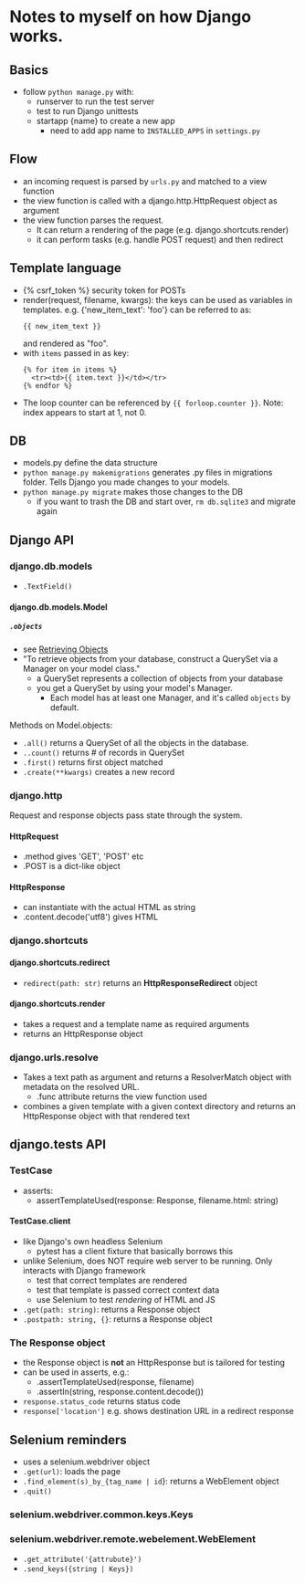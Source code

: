 # Notes to myself on how Django works.

## Basics

- follow `python manage.py` with:
  - runserver to run the test server
  - test to run Django unittests
  - startapp {name} to create a new app
    - need to add app name to `INSTALLED_APPS` in `settings.py`
## Flow

- an incoming request is parsed by `urls.py`
  and matched to a view function
- the view function is called with a 
  django.http.HttpRequest object as argument
- the view function parses the request.
  - It can return a rendering of the page 
    (e.g. django.shortcuts.render)
  - it can perform tasks 
    (e.g. handle POST request)
    and then redirect

## Template language

- {% csrf_token %} security token for POSTs
- render(request, filename, kwargs): the keys can be used as variables in templates.
e.g. {'new_item_text': 'foo'} can be referred to as:
  ```jinja2
  {{ new_item_text }} 
  ```
  and rendered as "foo".
- with `items` passed in as key:
  ```jinja2
  {% for item in items %}
    <tr><td>{{ item.text }}</td></tr>
  {% endfor %}
  ```
- The loop counter can be referenced by `{{ forloop.counter }}`. 
  Note: index appears to start at 1, not 0.
## DB

- models.py define the data structure
- `python manage.py makemigrations` generates .py files in migrations folder.
  Tells Django you made changes to your models.
- `python manage.py migrate` makes those changes to the DB
  - if you want to trash the DB and start over,
  `rm db.sqlite3` and migrate again
  
## Django API

### django.db.models

- `.TextField()`

#### django.db.models.Model

##### `.objects`

- see [Retrieving Objects](https://docs.djangoproject.com/en/3.0/topics/db/queries/#retrieving-objects)
- "To retrieve objects from your database, construct a QuerySet via a Manager on your model class."
  - a QuerySet represents a collection of objects from your database
  - you get a QuerySet by using your model's Manager.
    - Each model has at least one Manager, and it's called `objects` by default.

Methods on Model.objects:
- `.all()` returns a QuerySet of all the objects in the database.
- `..count()` returns # of records in QuerySet
- `.first()` returns first object matched
- `.create(**kwargs)` creates a new record

### django.http

Request and response objects pass state through the system.

#### HttpRequest

- .method gives 'GET', 'POST' etc
- .POST is a dict-like object

#### HttpResponse

- can instantiate with the actual HTML as string
- .content.decode('utf8') gives HTML

### django.shortcuts

#### django.shortcuts.redirect

- `redirect(path: str)` returns an **HttpResponseRedirect** object



#### django.shortcuts.render

- takes a request and a template name as required arguments
- returns an HttpResponse object

### django.urls.resolve

- Takes a text path as argument 
  and returns a ResolverMatch object with metadata on the resolved URL.
  - .func attribute returns the view function used 
- combines a given template with a given context directory
  and returns an HttpResponse object with that
  rendered text

## django.tests API

### TestCase

- asserts:
  - assertTemplateUsed(response: Response, filename.html: string)

#### TestCase.client

- like Django's own headless Selenium
  - pytest has a client fixture that basically borrows this
- unlike Selenium, does NOT require web server to be running.
  Only interacts with Django framework
  - test that correct templates are rendered
  - test that template is passed correct context data
  - use Selenium to test *rendering* of HTML and JS
- `.get(path: string)`: returns a Response object
- `.postpath: string, {}`: returns a Response object
  
### The Response object

- the Response object is **not** an HttpResponse but is tailored for testing
- can be used in asserts, e.g.: 
  - .assertTemplateUsed(response, filename)
  - .assertIn(string, response.content.decode())
- `response.status_code` returns status code
- `response['location']` e.g. shows destination URL in a redirect response
## Selenium reminders

- uses a selenium.webdriver object
- `.get(url)`: loads the page
- `.find_element(s)_by_{tag_name | id`}:
returns a WebElement object
- `.quit()`

### selenium.webdriver.common.keys.Keys

### selenium.webdriver.remote.webelement.WebElement

- `.get_attribute('{attrubute}')`
- `.send_keys({string | Keys})`